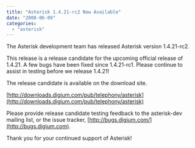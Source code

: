 ```yaml
---
title: "Asterisk 1.4.21-rc2 Now Available"
date: "2008-06-09"
categories: 
  - "asterisk"
---
```


The Asterisk development team has released Asterisk version 1.4.21-rc2.

This release is a release candidate for the upcoming official release of 1.4.21. A few bugs have been fixed since 1.4.21-rc1. Please continue to assist in testing before we release 1.4.21!

The release candidate is available on the download site.

[http://downloads.digium.com/pub/telephony/asterisk](http://downloads.digium.com/pub/telephony/asterisk)

Please provide release candidate testing feedback to the asterisk-dev mailing list, or the issue tracker, [http://bugs.digium.com/](http://bugs.digium.com).

Thank you for your continued support of Asterisk!
